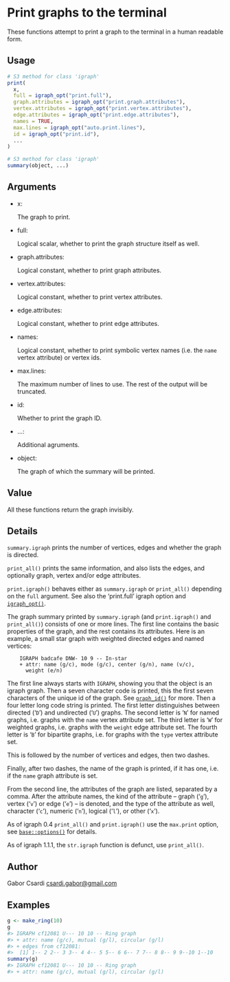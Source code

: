 # Print graphs to the terminal

These functions attempt to print a graph to the terminal in a human
readable form.

## Usage

``` r
# S3 method for class 'igraph'
print(
  x,
  full = igraph_opt("print.full"),
  graph.attributes = igraph_opt("print.graph.attributes"),
  vertex.attributes = igraph_opt("print.vertex.attributes"),
  edge.attributes = igraph_opt("print.edge.attributes"),
  names = TRUE,
  max.lines = igraph_opt("auto.print.lines"),
  id = igraph_opt("print.id"),
  ...
)

# S3 method for class 'igraph'
summary(object, ...)
```

## Arguments

- x:

  The graph to print.

- full:

  Logical scalar, whether to print the graph structure itself as well.

- graph.attributes:

  Logical constant, whether to print graph attributes.

- vertex.attributes:

  Logical constant, whether to print vertex attributes.

- edge.attributes:

  Logical constant, whether to print edge attributes.

- names:

  Logical constant, whether to print symbolic vertex names (i.e. the
  `name` vertex attribute) or vertex ids.

- max.lines:

  The maximum number of lines to use. The rest of the output will be
  truncated.

- id:

  Whether to print the graph ID.

- ...:

  Additional agruments.

- object:

  The graph of which the summary will be printed.

## Value

All these functions return the graph invisibly.

## Details

`summary.igraph` prints the number of vertices, edges and whether the
graph is directed.

`print_all()` prints the same information, and also lists the edges, and
optionally graph, vertex and/or edge attributes.

`print.igraph()` behaves either as `summary.igraph` or `print_all()`
depending on the `full` argument. See also the ‘print.full’ igraph
option and
[`igraph_opt()`](https://r.igraph.org/reference/igraph_options.md).

The graph summary printed by `summary.igraph` (and `print.igraph()` and
`print_all()`) consists of one or more lines. The first line contains
the basic properties of the graph, and the rest contains its attributes.
Here is an example, a small star graph with weighted directed edges and
named vertices:

        IGRAPH badcafe DNW- 10 9 -- In-star
        + attr: name (g/c), mode (g/c), center (g/n), name (v/c),
          weight (e/n) 

The first line always starts with `IGRAPH`, showing you that the object
is an igraph graph. Then a seven character code is printed, this the
first seven characters of the unique id of the graph. See
[`graph_id()`](https://r.igraph.org/reference/graph_id.md) for more.
Then a four letter long code string is printed. The first letter
distinguishes between directed (‘`D`’) and undirected (‘`U`’) graphs.
The second letter is ‘`N`’ for named graphs, i.e. graphs with the `name`
vertex attribute set. The third letter is ‘`W`’ for weighted graphs,
i.e. graphs with the `weight` edge attribute set. The fourth letter is
‘`B`’ for bipartite graphs, i.e. for graphs with the `type` vertex
attribute set.

This is followed by the number of vertices and edges, then two dashes.

Finally, after two dashes, the name of the graph is printed, if it has
one, i.e. if the `name` graph attribute is set.

From the second line, the attributes of the graph are listed, separated
by a comma. After the attribute names, the kind of the attribute – graph
(‘`g`’), vertex (‘`v`’) or edge (‘`e`’) – is denoted, and the type of
the attribute as well, character (‘`c`’), numeric (‘`n`’), logical
(‘`l`’), or other (‘`x`’).

As of igraph 0.4 `print_all()` and `print.igraph()` use the `max.print`
option, see [`base::options()`](https://rdrr.io/r/base/options.html) for
details.

As of igraph 1.1.1, the `str.igraph` function is defunct, use
`print_all()`.

## Author

Gabor Csardi <csardi.gabor@gmail.com>

## Examples

``` r
g <- make_ring(10)
g
#> IGRAPH cf12081 U--- 10 10 -- Ring graph
#> + attr: name (g/c), mutual (g/l), circular (g/l)
#> + edges from cf12081:
#>  [1] 1-- 2 2-- 3 3-- 4 4-- 5 5-- 6 6-- 7 7-- 8 8-- 9 9--10 1--10
summary(g)
#> IGRAPH cf12081 U--- 10 10 -- Ring graph
#> + attr: name (g/c), mutual (g/l), circular (g/l)
```

